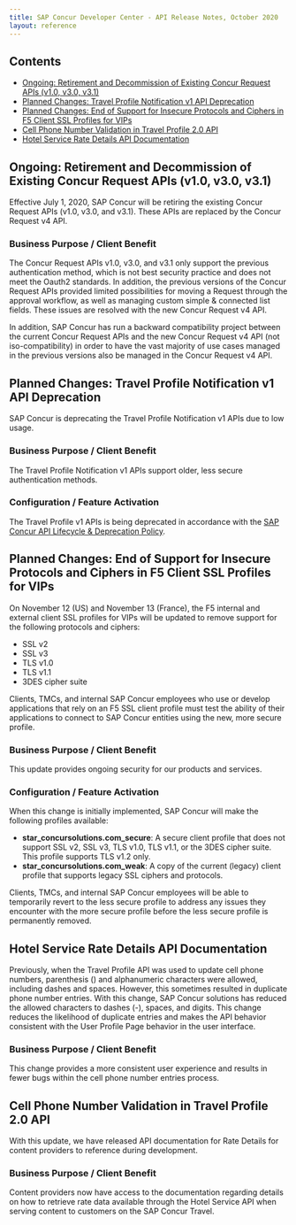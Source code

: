 ```yaml
---
title: SAP Concur Developer Center - API Release Notes, October 2020
layout: reference
---
```


## Contents

* [Ongoing: Retirement and Decommission of Existing Concur Request APIs (v1.0, v3.0, v3.1)](#ongoing-request-retirement)
* [Planned Changes: Travel Profile Notification v1 API Deprecation](#travel-profile-deprecation)
* [Planned Changes: End of Support for Insecure Protocols and Ciphers in F5 Client SSL Profiles for VIPs](#f5-client-siphers)
* [Cell Phone Number Validation in Travel Profile 2.0 API](#cell-validation-profile)
* [Hotel Service Rate Details API Documentation](#hotel-rate-details)

## <a name="ongoing-request-retirement"></a>Ongoing: Retirement and Decommission of Existing Concur Request APIs (v1.0, v3.0, v3.1)

Effective July 1, 2020, SAP Concur will be retiring the existing Concur Request APIs (v1.0, v3.0, and v3.1). These APIs are replaced by the Concur Request v4 API.

### Business Purpose / Client Benefit

The Concur Request APIs v1.0, v3.0, and v3.1 only support the previous authentication method, which is not best security practice and does not meet the Oauth2 standards. In addition, the previous versions of the Concur Request APIs provided limited possibilities for moving a Request through the approval workflow, as well as managing custom simple & connected list fields. These issues are resolved with the new Concur Request v4 API.

In addition, SAP Concur has run a backward compatibility project between the current Concur Request APIs and the new Concur Request v4 API (not iso-compatibility) in order to have the vast majority of use cases managed in the previous versions also be managed in the Concur Request v4 API.

## <a name="travel-profile-deprecation"></a>Planned Changes: Travel Profile Notification v1 API Deprecation

SAP Concur is deprecating the Travel Profile Notification v1 APIs due to low usage.

### Business Purpose / Client Benefit

The Travel Profile Notification v1 APIs support older, less secure authentication methods.

### Configuration / Feature Activation

The Travel Profile v1 APIs is being deprecated in accordance with the [SAP Concur API Lifecycle & Deprecation Policy](https://developer.concur.com/tools-support/deprecation-policy.html).

## <a name="f5-client-ciphers"></a>Planned Changes: End of Support for Insecure Protocols and Ciphers in F5 Client SSL Profiles for VIPs

On November 12 (US) and November 13 (France), the F5 internal and external client SSL profiles for VIPs will be updated to remove support for the following protocols and ciphers:

  * SSL v2
  * SSL v3
  * TLS v1.0
  * TLS v1.1
  * 3DES cipher suite

Clients, TMCs, and internal SAP Concur employees who use or develop applications that rely on an F5 SSL client profile must test the ability of their applications to connect to SAP Concur entities using the new, more secure profile.

### Business Purpose / Client Benefit

This update provides ongoing security for our products and services.

### Configuration / Feature Activation

When this change is initially implemented, SAP Concur will make the following profiles available:

  * **star_concursolutions.com_secure**: A secure client profile that does not support SSL v2, SSL v3, TLS v1.0, TLS v1.1, or the 3DES cipher suite. This profile supports TLS v1.2 only.
  * **star_concursolutions.com_weak**: A copy of the current (legacy) client profile that supports legacy SSL ciphers and protocols. 

Clients, TMCs, and internal SAP Concur employees will be able to temporarily revert to the less secure profile to address any issues they encounter with the more secure profile before the less secure profile is permanently removed.

## <a name="hotel-rate-details"></a>Hotel Service Rate Details API Documentation

Previously, when the Travel Profile API was used to update cell phone numbers,
parenthesis () and alphanumeric characters were allowed, including dashes and
spaces. However, this sometimes resulted in duplicate phone number entries.
With this change, SAP Concur solutions has reduced the allowed characters to dashes (-), spaces, and digits. This change reduces the likelihood of duplicate entries and makes the API behavior consistent with the User Profile Page behavior in the user interface.

### Business Purpose / Client Benefit

This change provides a more consistent user experience and results in fewer bugs within the cell phone number entries process.

## <a name="cell-validation-profile"></a>Cell Phone Number Validation in Travel Profile 2.0 API

With this update, we have released API documentation for Rate Details for content providers to reference during development.

### Business Purpose / Client Benefit

Content providers now have access to the documentation regarding details on how to retrieve rate data available through the Hotel Service API when serving content to customers on the SAP Concur Travel.
